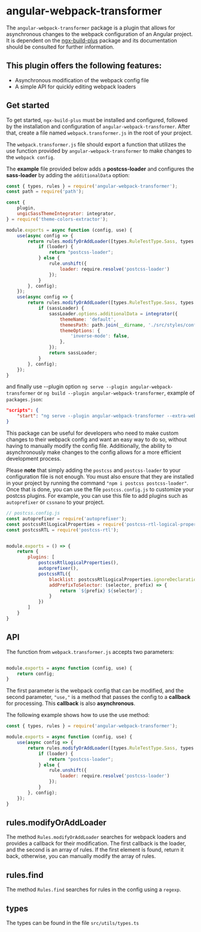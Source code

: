 # angular-webpack-transformer 

The `angular-webpack-transformer` package is a plugin that allows for asynchronous changes to the webpack configuration of an Angular project. It is dependent on the [ngx-build-plus](https://www.npmjs.com/package/ngx-build-plus) package and its documentation should be consulted for further information.

## This plugin offers the following features:

* Asynchronous modification of the webpack config file
* A simple API for quickly editing webpack loaders

## Get started

To get started, `ngx-build-plus` must be installed and configured, followed by the installation and configuration of `angular-webpack-transformer`. After that, create a file named `webpack.transformer.js` in the root of your project.

The `webpack.transformer.js` file should export a function that utilizes the use function provided by `angular-webpack-transformer` to make changes to the `webpack config`. 

The **example** file provided below adds a **postcss-loader** and configures the **sass-loader** by adding the `additionalData` option:

```js
const { types, rules } = require('angular-webpack-transformer');
const path = require('path');

const {
    plugin,
    ungicSassThemeIntegrator: integrator,
} = require('theme-colors-extractor');

module.exports = async function (config, use) {
    use(async config => {
        return rules.modifyOrAddLoader([types.RuleTestType.Sass, types.RuleTestType.Scss, types.RuleTestType.Css], 'postcss-loader', (loader, rule) => {
            if (loader) {
                return "postcss-loader";
            } else {
                rule.unshift({
                    loader: require.resolve('postcss-loader')
                });
            }
        }, config);
    });
    use(async config => {
        return rules.modifyOrAddLoader([types.RuleTestType.Sass, types.RuleTestType.Scss], 'sass-loader', (sassLoader, rule) => {
            if (sassLoader) {
                sassLoader.options.additionalData = integrator({
                    themeName: 'default',
                    themesPath: path.join(__dirname, './src/styles/configs'),
                    themeOptions: {
                        'inverse-mode': false,
                    },
                });
                return sassLoader;
            }
        }, config);
    });
}
```

and finally use --plugin option `ng serve --plugin angular-webpack-transformer` or `ng build --plugin angular-webpack-transformer`, example of `packages.json`:

```json
"scripts": {
    "start": "ng serve --plugin angular-webpack-transformer --extra-webpack-config webpack.partial.js -o"
}
```


This package can be useful for developers who need to make custom changes to their webpack config and want an easy way to do so, without having to manually modify the config file. Additionally, the ability to asynchronously make changes to the config allows for a more efficient development process.

Please **note** that simply adding the `postcss` and `postcss-loader` to your configuration file is not enough. You must also ensure that they are installed in your project by running the command `"npm i postcss postcss-loader"`.  Once that is done, you can use the file `postcss.config.js` to customize your postcss plugins. For example, you can use this file to add plugins such as `autoprefixer` or `cssnano` to your project.

```js
// postcss.config.js
const autoprefixer = require('autoprefixer');
const postcssRtlLogicalProperties = require('postcss-rtl-logical-properties');
const postcssRTL = require('postcss-rtl');


module.exports = () => {
    return {
        plugins: [
            postcssRtlLogicalProperties(),
            autoprefixer(),
            postcssRTL({
                blacklist: postcssRtlLogicalProperties.ignoreDeclarationList,
                addPrefixToSelector: (selector, prefix) => {
                    return `${prefix} ${selector}`;
                }
            })
        ]
    }
}

```

## API 

The function from `webpack.transformer.js` accepts two parameters:

```js

module.exports = async function (config, use) {
    return config;
}
```

The first parameter is the webpack config that can be modified, and the second parameter, `"use,"` is a method that passes the config to a **callback** for processing. This **callback** is also **asynchronous**.

The following example shows how to use the use method:

```js
const { types, rules } = require('angular-webpack-transformer');

module.exports = async function (config, use) {
    use(async config => {
        return rules.modifyOrAddLoader([types.RuleTestType.Sass, types.RuleTestType.Scss, types.RuleTestType.Css], 'postcss-loader', (loader, rule) => {
            if (loader) {
                return "postcss-loader";
            } else {
                rule.unshift({
                    loader: require.resolve('postcss-loader')
                });
            }
        }, config);
    });
}
```

##  rules.modifyOrAddLoader

The method `Rules.modifyOrAddLoader` searches for webpack loaders and provides a callback for their modification. The first callback is the loader, and the second is an array of rules. If the first element is found, return it back, otherwise, you can manually modify the array of rules.

## rules.find 
The method `Rules.find` searches for rules in the config using a `regexp`.

## types
The types can be found in the file `src/utils/types.ts`